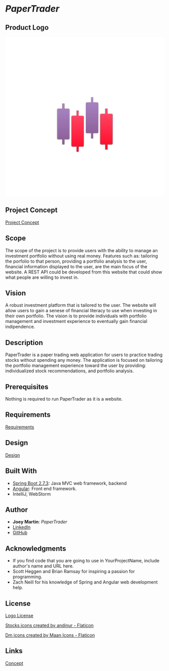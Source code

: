 # *PaperTrader*

## Product Logo 

<img src="images/candlestick(1).png">

## Project Concept

[Project Concept](concept.md)


## Scope

The scope of the project is to provide users with the ability to manage an investment portfolio without using real money. Features such as: tailoring the porfolio to that person, providing a portfolio analysis to the user, financial information displayed to the user, are the main focus of the website. A REST API could be developed from this website that could show what people are willing to invest in. 

## Vision

A robust investment platform that is tailored to the user. The website will allow users to gain a senese of financial literacy to use when investing in their own portfolio. The vision is to provide individuals with portfolio management and investment experience to eventually gain financial indipendence. 

## Description

PaperTrader is a paper trading web application for users to practice trading stocks without spending any money. The application is focused on tailoring the portfolio management experience toward the user by providing: individualized stock recommendations, and portfolio analysis. 

## Prerequisites

Nothing is required to run PaperTrader as it is a website.

## Requirements

[Requirements](requirements.md)

## Design

[Design](design.md)

## Built With

- [Spring Boot 2.7.3](https://spring.io): Java MVC web framework, backend
- [Angular](https://angular.io): Front end framework.
- IntelliJ, WebStorm

## Author

- **Joey Martin**: *PaperTrader* 
- [LinkedIn](www.linkedin.com/in/joey-martin-8727641a1) 
- [GitHub](https://github.com/martinj2-dot)

## Acknowledgments

- If you find code that you are going to use in YourProjectName, include author's name and URL here.
- Scott Heggen and Brian Ramsay for inspiring a passion for programming.
- Zach Neill for his knowledge of Spring and Angular web development help.

## License 
[Logo License](/Files/license.pdf)

<a href="https://www.flaticon.com/free-icons/stocks" title="stocks icons">Stocks icons created by andinur - Flaticon</a>

<a href="https://www.flaticon.com/free-icons/dm" title="dm icons">Dm icons created by Maan Icons - Flaticon</a>
## Links

[Concept](concept.md)
